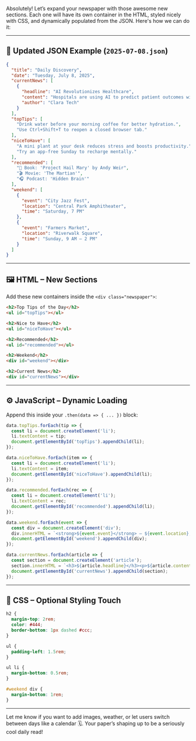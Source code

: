 Absolutely! Let’s expand your newspaper with those awesome new sections. Each one will have its own container in the HTML, styled nicely with CSS, and dynamically populated from the JSON. Here's how we can do it:

---

## 🧾 Updated JSON Example (`2025-07-08.json`)

```json
{
  "title": "Daily Discovery",
  "date": "Tuesday, July 8, 2025",
  "currentNews": [
    {
      "headline": "AI Revolutionizes Healthcare",
      "content": "Hospitals are using AI to predict patient outcomes with stunning accuracy...",
      "author": "Clara Tech"
    }
  ],
  "topTips": [
    "Drink water before your morning coffee for better hydration.",
    "Use Ctrl+Shift+T to reopen a closed browser tab."
  ],
  "niceToHave": [
    "A mini plant at your desk reduces stress and boosts productivity.",
    "Try an app-free Sunday to recharge mentally."
  ],
  "recommended": [
    "📘 Book: 'Project Hail Mary' by Andy Weir",
    "🎬 Movie: 'The Martian'",
    "🎧 Podcast: 'Hidden Brain'"
  ],
  "weekend": [
    {
      "event": "City Jazz Fest",
      "location": "Central Park Amphitheater",
      "time": "Saturday, 7 PM"
    },
    {
      "event": "Farmers Market",
      "location": "Riverwalk Square",
      "time": "Sunday, 9 AM – 2 PM"
    }
  ]
}
```

---

## 🖼️ HTML – New Sections

Add these new containers inside the `<div class="newspaper">`:

```html
<h2>Top Tips of the Day</h2>
<ul id="topTips"></ul>

<h2>Nice to Have</h2>
<ul id="niceToHave"></ul>

<h2>Recommended</h2>
<ul id="recommended"></ul>

<h2>Weekend</h2>
<div id="weekend"></div>

<h2>Current News</h2>
<div id="currentNews"></div>
```

---

## ⚙️ JavaScript – Dynamic Loading

Append this inside your `.then(data => { ... })` block:

```javascript
data.topTips.forEach(tip => {
  const li = document.createElement('li');
  li.textContent = tip;
  document.getElementById('topTips').appendChild(li);
});

data.niceToHave.forEach(item => {
  const li = document.createElement('li');
  li.textContent = item;
  document.getElementById('niceToHave').appendChild(li);
});

data.recommended.forEach(rec => {
  const li = document.createElement('li');
  li.textContent = rec;
  document.getElementById('recommended').appendChild(li);
});

data.weekend.forEach(event => {
  const div = document.createElement('div');
  div.innerHTML = `<strong>${event.event}</strong> – ${event.location}, ${event.time}`;
  document.getElementById('weekend').appendChild(div);
});

data.currentNews.forEach(article => {
  const section = document.createElement('article');
  section.innerHTML = `<h3>${article.headline}</h3><p>${article.content}</p><em>- ${article.author}</em>`;
  document.getElementById('currentNews').appendChild(section);
});
```

---

## 🎨 CSS – Optional Styling Touch

```css
h2 {
  margin-top: 2rem;
  color: #444;
  border-bottom: 1px dashed #ccc;
}

ul {
  padding-left: 1.5rem;
}

ul li {
  margin-bottom: 0.5rem;
}

#weekend div {
  margin-bottom: 1rem;
}
```

---

Let me know if you want to add images, weather, or let users switch between days like a calendar 🗓️. Your paper’s shaping up to be a seriously cool daily read!
